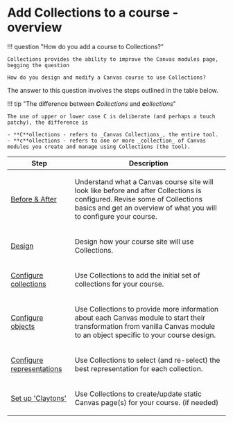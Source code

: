 # Add Collections to a course - overview


!!! question "How do you add a course to Collections?"

	Collections provides the ability to improve the Canvas modules page, begging the question

	How do you design and modify a Canvas course to use Collections? 

The answer to this question involves the steps outlined in the table below.

!!! tip "The difference between _**C**ollections_ and _**c**ollections_"

	The use of upper or lower case C is deliberate (and perhaps a touch patchy), the difference is

	- **C**ollections - refers to _Canvas Collections_, the entire tool.
	- **c**ollections - refers to one or more _collection_ of Canvas modules you create and manage using Collections (the tool).

| Step | Description |
| ---- | ----------- |
| [Before & After](./before-and-after.md) | <p>Understand what a Canvas course site will look like before and after Collections is configured. Revise some of Collections basics and get an overview of what you will to configure your course.</p> |
| [Design](./design.md) | <p>Design how your course site will use Collections.</p> |
| [Configure collections](./configure-collections.md) | <p>Use Collections to add the initial set of collections for your course.</p> |
| [Configure objects](./configure-modules.md) | <p>Use Collections to provide more information about each Canvas module to start their transformation from vanilla Canvas module to an object specific to your course design.</p> |
| [Configure representations](./configure-representations.md) | <p>Use Collections to select (and re-select) the best representation for each collection.</p> |
| [Set up 'Claytons'](./set-up-claytons.md) | <p>Use Collections to create/update static Canvas page(s) for your course. (if needed)</p> |
